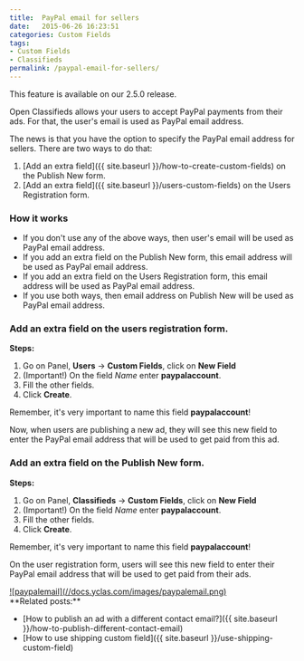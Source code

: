```yaml
---
title:  PayPal email for sellers
date:   2015-06-26 16:23:51
categories: Custom Fields
tags: 
- Custom Fields
- Classifieds
permalink: /paypal-email-for-sellers/
---
```

<div class="alert alert-warning">
<strong><i class="glyphicon glyphicon-warning-sign"></i> </strong> This feature is available on our 2.5.0 release.
</div>

Open Classifieds allows your users to accept PayPal payments from their ads. For that, the user's email is used as PayPal email address. 

The news is that you have the option to specify the PayPal email address for sellers. There are two ways to do that:

1. [Add an extra field]({{ site.baseurl }}/how-to-create-custom-fields) on the Publish New form.
2. [Add an extra field]({{ site.baseurl }}/users-custom-fields) on the Users Registration form.

### How it works

- If you don't use any of the above ways, then user's email will be used as PayPal email address.
- If you add an extra field on the Publish New form, this email address will be used as PayPal email address.
- If you add an extra field on the Users Registration form, this email address will be used as PayPal email address.
- If you use both ways, then email address on Publish New will be used as PayPal email address.

### Add an extra field on the users registration form.

**Steps:**

1. Go on Panel, **Users** -> **Custom Fields**, click on **New Field**
2. (Important!) On the field _Name_ enter **paypalaccount**.
3. Fill the other fields.
4. Click **Create**.

Remember, it's very important to name this field **paypalaccount**!

Now, when users are publishing a new ad, they will see this new field to enter the PayPal email address that will be used to get paid from this ad.

### Add an extra field on the Publish New form.

**Steps:**

1. Go on Panel, **Classifieds** -> **Custom Fields**, click on **New Field**
2. (Important!) On the field _Name_ enter **paypalaccount**.
3. Fill the other fields.
4. Click **Create**.

Remember, it's very important to name this field **paypalaccount**!

On the user registration form, users will see this new field to enter their PayPal email address that will be used to get paid from their ads.

<a href="//docs.yclas.com/images/paypalemail.png" class="thumbnail gallery-item" data-gallery>
![paypalemail](//docs.yclas.com/images/paypalemail.png)
</a>

<br>
**Related posts:**

+ [How to publish an ad with a different contact email?]({{ site.baseurl }}/how-to-publish-different-contact-email)
+ [How to use shipping custom field]({{ site.baseurl }}/use-shipping-custom-field)